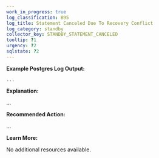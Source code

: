 ```yaml
---
work_in_progress: true
log_classification: B95
log_title: Statement Canceled Due To Recovery Conflict
log_category: standby
collector_key: STANDBY_STATEMENT_CANCELED
tooltip: ?1
urgency: ?2
sqlstate: ?2
---
```


**Example Postgres Log Output:**

```
...
```

**Explanation:**

...

**Recommended Action:**

...

**Learn More:**

No additional resources available.
